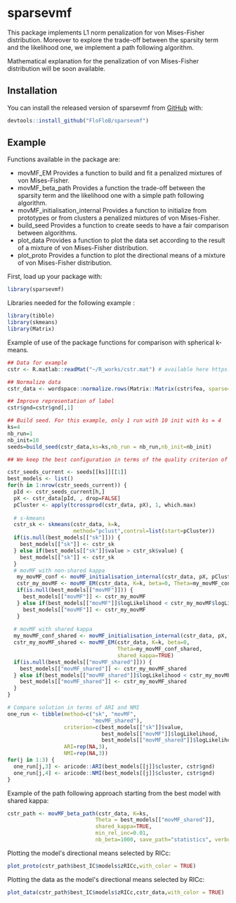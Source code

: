# sparsevmf

<!-- badges: start -->
<!-- badges: end -->

This package implements L1 norm penalization for von Mises-Fisher distribution. Moreover to explore the trade-off between the sparsity term            and the likelihood one, we implement a path following algorithm.

Mathematical explanation for the penalization of von Mises-Fisher distribution will be soon available.

## Installation

You can install the released version of sparsevmf from [GitHub](https://github.com/FloFloB/sparsevmf) with:

``` r
devtools::install_github("FloFloB/sparsevmf")
```

## Example

Functions available in the package are:

* movMF_EM Provides a function to build and fit a penalized mixtures of von Mises-Fisher.
* movMF_beta_path Provides a function  the trade-off between the sparsity term and the likelihood one with a simple path following algorithm.
* movMF_initialisation_internal Provides a function to initialize from prototypes or from clusters a penalized mixtures of von Mises-Fisher.
* build_seed Provides a function to create seeds to have a fair comparison between algorithms.
* plot_data Provides a function to plot the data set according to the result of a mixture of von Mises-Fisher distribution.
* plot_proto Provides a function to plot the directional means of a mixture of von Mises-Fisher distribution.

First, load up your package with:
``` r
library(sparsevmf)
```

Libraries needed for the following example :
``` r
library(tibble)
library(skmeans)
library(Matrix)
```

Example of use of the package functions for comparison with spherical k-means.

``` r
## Data for example
cstr <- R.matlab::readMat("~/R_works/cstr.mat") # available here https://github.com/dbmovMFs/DirecCoclus/tree/master/Data

## Normalize data
cstr_data <- wordspace::normalize.rows(Matrix::Matrix(cstr$fea, sparse=TRUE))

## Improve representation of label
cstr$gnd=cstr$gnd[,1]

## Build seed. For this example, only 1 run with 10 init with ks = 4
ks=4
nb_run=1
nb_init=10
seeds=build_seed(cstr_data,ks=ks,nb_run = nb_run,nb_init=nb_init)

## We keep the best configuration in terms of the quality criterion of each algorithm:

cstr_seeds_current <- seeds[[ks]][[1]]
best_models <- list()
for(h in 1:nrow(cstr_seeds_current)) {
  pId <- cstr_seeds_current[h,]
  pX <- cstr_data[pId, , drop=FALSE]
  pCluster <- apply(tcrossprod(cstr_data, pX), 1, which.max)
  
  # s-kmeans
  cstr_sk <- skmeans(cstr_data, k=k,
                     method="pclust",control=list(start=pCluster))
  if(is.null(best_models[["sk"]])) {
    best_models[["sk"]] <- cstr_sk
  } else if(best_models[["sk"]]$value > cstr_sk$value) {
    best_models[["sk"]] <- cstr_sk
  }
  # movMF with non-shared kappa
   my_movMF_conf <- movMF_initialisation_internal(cstr_data, pX, pCluster, shared_kappa=FALSE)
   cstr_my_movMF <- movMF_EM(cstr_data, K=k, beta=0, Theta=my_movMF_conf)
   if(is.null(best_models[["movMF"]])) {
     best_models[["movMF"]] <- cstr_my_movMF
   } else if(best_models[["movMF"]]$logLikelihood < cstr_my_movMF$logLikelihood) {
     best_models[["movMF"]] <- cstr_my_movMF
   }
  
  # movMF with shared kappa
  my_movMF_conf_shared <- movMF_initialisation_internal(cstr_data, pX, pCluster, shared_kappa=TRUE)
  cstr_my_movMF_shared <- movMF_EM(cstr_data, K=k, beta=0,
                                   Theta=my_movMF_conf_shared,
                                   shared_kappa=TRUE)
  if(is.null(best_models[["movMF_shared"]])) {
    best_models[["movMF_shared"]] <- cstr_my_movMF_shared
  } else if(best_models[["movMF_shared"]]$logLikelihood < cstr_my_movMF_shared$logLikelihood) {
    best_models[["movMF_shared"]] <- cstr_my_movMF_shared
  }
}

# Compare solution in terms of ARI and NMI
one_run <- tibble(method=c("sk", "movMF",
                           "movMF_shared"),
                  criterion=c(best_models[["sk"]]$value,
                              best_models[["movMF"]]$logLikelihood,
                              best_models[["movMF_shared"]]$logLikelihood),
                  ARI=rep(NA,3),
                  NMI=rep(NA,3))
for(j in 1:3) {
  one_run[j,3] <- aricode::ARI(best_models[[j]]$cluster, cstr$gnd)
  one_run[j,4] <- aricode::NMI(best_models[[j]]$cluster, cstr$gnd)
}

```

Example of the path following approach starting from the best model with shared kappa:

``` r
cstr_path <- movMF_beta_path(cstr_data, K=ks,
                            Theta = best_models[["movMF_shared"]],
                            shared_kappa=TRUE,
                            min_rel_inc=0.01,
                            nb_beta=1000, save_path="statistics", verbose=1)
```

Plotting the model's directional means selected by RICc:

``` r
plot_proto(cstr_path$best_IC$models$zRICc,with_color = TRUE)
```

Plotting the data as the model's directional means selected by RICc:

``` r
plot_data(cstr_path$best_IC$models$zRICc,cstr_data,with_color = TRUE)
```

